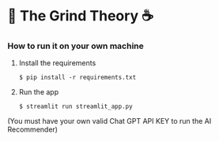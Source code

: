 # 🎈 The Grind Theory ☕

### How to run it on your own machine

1. Install the requirements

   ```
   $ pip install -r requirements.txt
   ```

2. Run the app

   ```
   $ streamlit run streamlit_app.py
   ```
(You must have your own valid Chat GPT API KEY to run the AI Recommender)